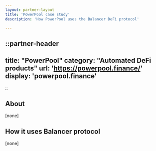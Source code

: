 ```yaml
---
layout: partner-layout
title: 'PowerPool case study'
description: 'How PowerPool uses the Balancer DeFi protocol'

---
```


::partner-header
---
title: "PowerPool"
category: "Automated DeFi products"
url: 'https://powerpool.finance/'
display: 'powerpool.finance'
---
::

## About

[none]

## How it uses Balancer protocol

[none]
